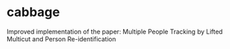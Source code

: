 # cabbage
Improved implementation of the paper: Multiple People Tracking by Lifted Multicut and Person Re-identification
